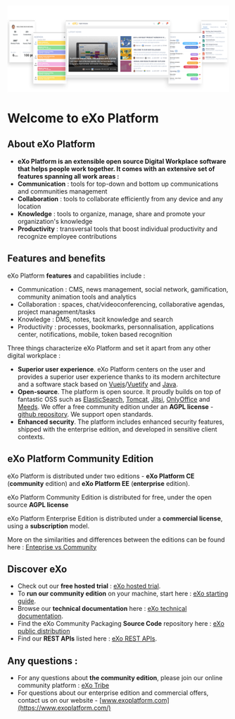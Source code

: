 ![eXo Platform banner](https://github.com/exoplatform/.github/raw/main/profile/banner-software-tour-EN.png)


# Welcome to eXo Platform

## About eXo Platform
- **eXo Platform is an extensible open source Digital Workplace software that helps people work together. It comes with an extensive set of features spanning all work areas :**
- **Communication** : tools for top-down and bottom up communications and communities management
- **Collaboration** : tools to collaborate efficiently from any device and any location
- **Knowledge** : tools to organize, manage, share and promote your organization's knowledge
- **Productivity** : transversal tools that boost individual productivity and recognize employee contributions

## Features and benefits
eXo Platform **features** and capabilities include :
- Communication : CMS, news management, social network, gamification, community animation tools and analytics
- Collaboration : spaces, chat/videoconferencing, collaborative agendas, project management/tasks
- Knowledge : DMS, notes, tacit knowledge and search   
- Productivity : processes, bookmarks, personnalisation, applications center, notifications, mobile, token based recognition

Three things characterize eXo Platform and set it apart from any other digital workplace :
- **Superior user experience**. eXo Platform centers on the user and provides a superior user experience thanks to its modern architecture and a software stack based on [Vuejs](https://github.com/vuejs)/[Vuetify](https://github.com/vuetifyjs) and [Java](https://github.com/openjdk/).
- **Open-source**. The platform is open source. It proudly builds on top of fantastic OSS such as [ElasticSearch](https://github.com/elastic), [Tomcat](https://github.com/apache/tomcat), [Jitsi](https://github.com/jitsi), [OnlyOffice](https://github.com/ONLYOFFICE/DocumentServer) and [Meeds](https://github.com/meeds-io/). We offer a free community edition under an **AGPL license** - [github repository](https://github.com/exoplatform/exo-community). We support open standards.
- **Enhanced security**. The platform includes enhanced security features, shipped with the enterprise edition, and developed in sensitive client contexts.

## eXo Platform Community Edition
eXo Platform is distributed under two editions - **eXo Platform CE** (**community** edition) and **eXo Platform EE** (**enterprise** edition).

eXo Platform Community Edition is distributed for free, under the open source **AGPL license**

eXo Platform Enterprise Edition is distributed under a **commercial license**, using a **subscription** model.

More on the similarities and differences between the editions can be found here : [Enteprise vs Community](https://exoplatform.github.io/guide/getting-started/Introduction.html#licencing)

## Discover eXo
- Check out our **free hosted trial** : [eXo hosted trial](https://trial.exoplatform.org/portal/dw/).
- To **run our community edition** on your machine, start here : [eXo starting guide](https://exoplatform.github.io/guide/getting-started/start-community.html).
- Browse our **technical documentation** here : [eXo technical documentation](https://exoplatform.github.io/guide/getting-started/Introduction.html).
- Find the eXo Community Packaging **Source Code** repository here : [eXo public distribution](https://github.com/exoplatform/platform-public-distributions)
- Find our **REST APIs** listed here : [eXo REST APIs](https://exoplatform.github.io/guide/developer-guide/rest-api.html).

## Any questions :
- For any questions about **the community edition**, please join our online community platform : [eXo Tribe](https://community.exoplatform.com/)
- For questions about our enterprise edition and commercial offers, contact us on our website - [www.exoplatform.com](https://www.exoplatform.com/)
 
